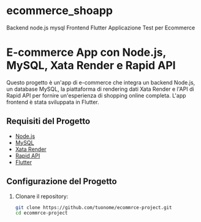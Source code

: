 # ecommerce_shoapp
Backend node.js mysql Frontend Flutter Applicazione Test per Ecommerce
# E-commerce App con Node.js, MySQL, Xata Render e Rapid API

Questo progetto è un'app di e-commerce che integra un backend Node.js, un database MySQL, la piattaforma di rendering dati Xata Render e l'API di Rapid API per fornire un'esperienza di shopping online completa. L'app frontend è stata sviluppata in Flutter.

## Requisiti del Progetto

- [Node.js](https://nodejs.org/)
- [MySQL](https://www.mysql.com/)
- [Xata Render](https://xata.io/)
- [Rapid API](https://rapidapi.com/)
- [Flutter](https://flutter.dev/)

## Configurazione del Progetto

1. Clonare il repository:

   ```bash
   git clone https://github.com/tuonome/ecommrce-project.git
   cd ecommrce-project
